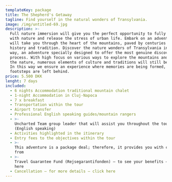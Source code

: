 ```yaml
---
templateKey: package
title: The Shepherd's Getaway
tagline: Find yourself in the natural wonders of Transylvania.
image: /img/untitled-69.jpg
description: >-
  Full nature immersion will give you the perfect opportunity to fully connect
  with nature and release the stress of urban life. Embark on an adventure that
  will take you through the heart of the mountains, paved by centuries of
  history and tradition. Discover the nature wonders of Transylvania in a unique
  way, an adventure specially designed to offer the most genuine discovery
  process. With high focus on various ways to explore the mountains and enjoy
  the nature, numerous elements of culture and traditions will still be present.
  In this way we ensure an experience where memories are being formed, while
  footsteps are left behind.
price: 5.500 DKK
lenght: 7 days
included:
  - 6 nights Accommodation traditional mountain chalet
  - 1-night Accommodation in Cluj-Napoca
  - 7 x breakfast
  - Transportation within the tour
  - Airport transfer
  - Professional English speaking guides/mountain rangers
  - >-
    Uncharted Team group leader that will assist you throughout the tour
    (English speaking)
  - Activities highlighted in the itinerary
  - Entry fees to the objectives within the tour
  - >-
    This adventure is a package deal; therefore, it provides you with coverage
    from
  - >-
    Travel Guarantee Fund (Rejsegarantifonden) – to see your benefits – click
    here
  - Cancellation – for more details – click here
---
```


